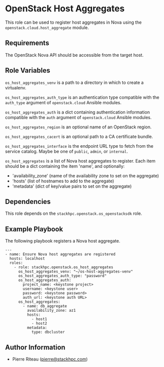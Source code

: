 OpenStack Host Aggregates
=========================

This role can be used to register host aggregates in Nova using the
`openstack.cloud.host_aggregate` module.

Requirements
------------

The OpenStack Nova API should be accessible from the target host.

Role Variables
--------------

`os_host_aggregates_venv` is a path to a directory in which to create a
virtualenv.

`os_host_aggregates_auth_type` is an authentication type compatible with the
`auth_type` argument of `openstack.cloud` Ansible modules.

`os_host_aggregates_auth` is a dict containing authentication information
compatible with the `auth` argument of `openstack.cloud` Ansible modules.

`os_host_aggregates_region` is an optional name of an OpenStack region.

`os_host_aggregates_cacert` is an optional path to a CA certificate bundle.

`os_host_aggregates_interface` is the endpoint URL type to fetch from the
service catalog. Maybe be one of `public`, `admin`, or `internal`.

`os_host_aggregates` is a list of Nova host aggregates to register. Each item
should be a dict containing the item 'name', and optionally:

* 'availability_zone' (name of the availability zone to set on the aggregate)
* 'hosts' (list of hostnames to add to the aggregate)
* 'metadata' (dict of key/value pairs to set on the aggregate)

Dependencies
------------

This role depends on the `stackhpc.openstack.os_openstacksdk` role.

Example Playbook
----------------

The following playbook registers a Nova host aggregate.

    ---
    - name: Ensure Nova host aggregates are registered
      hosts: localhost
      roles:
        - role: stackhpc.openstack.os_host_aggregates
          os_host_aggregates_venv: "~/os-host-aggregates-venv"
          os_host_aggregates_auth_type: "password"
          os_host_aggregates_auth:
            project_name: <keystone project>
            username: <keystone user>
            password: <keystone password>
            auth_url: <keystone auth URL>
          os_host_aggregates:
            - name: db_aggregate
              availability_zone: az1
              hosts:
                - host1
                - host2
              metadata:
                type: dbcluster

Author Information
------------------

- Pierre Riteau (<pierre@stackhpc.com>)

